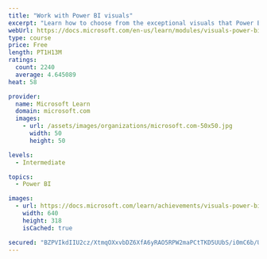 ```yaml
---
title: "Work with Power BI visuals"
excerpt: "Learn how to choose from the exceptional visuals that Power BI makes available to you. Formatting visuals will direct the user’s attention to exactly where you want it, while helping to make the visual easier to read and interpret. You will also learn about how to use key performance indicators (KPIs)."
webUrl: https://docs.microsoft.com/en-us/learn/modules/visuals-power-bi/
type: course
price: Free
length: PT1H13M
ratings:
  count: 2240
  average: 4.645089
heat: 58

provider:
  name: Microsoft Learn
  domain: microsoft.com
  images:
    - url: /assets/images/organizations/microsoft.com-50x50.jpg
      width: 50
      height: 50

levels:
  - Intermediate

topics:
  - Power BI

images:
  - url: https://docs.microsoft.com/learn/achievements/visuals-power-bi-social.png
    width: 640
    height: 318
    isCached: true

secured: "BZPVIkdIIU2cz/XtmqOXxvbDZ6XfA6yRAO5RPW2maPCtTKD5UUbS/i0mC6b/UodTlopEXU4akMtEM8qI4pZkfP7lA/EiYgZ2TOiGRghqmPV+NL1f/Z1aQGJ/wUKIND5oDhCQ7jJTRUZ/+UKIbWexPxiIigl7v/gn4duMUNgJxPmqnu26cI5Tfcmc+juot9Drk1S8KVhPog2wWO+42uvgI5fxY3cAd/b+cuQAbO9RvPaBK7unedYvvmYW+qMtxlIfyZHwQivdauf9UoHF/S4Pi2qDAzfkMoyoJoq8wfNcXa4vK8oHr16hime6HBdSyJNWYF6jurw/UJJ7yQh7KZIId+WxdH2LK+DKYv7EKtqyllDOTw/w1p2YYo+eVrhADMY2cwYtnu4GSwNs12uONkjq9HPTjP2kjkba8e9Gt3T56JE=;vulN96Gicc3MQ5lHZ5vvsQ=="
---
```


